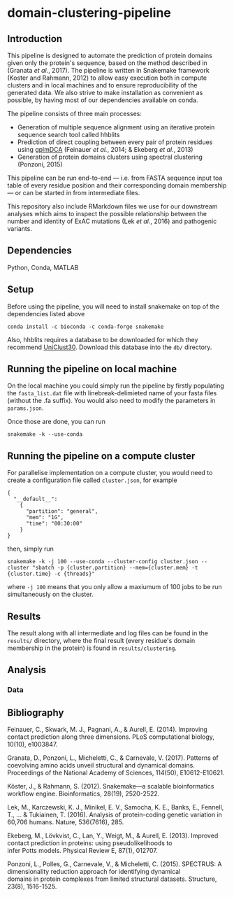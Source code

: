# domain-clustering-pipeline

## Introduction
This pipeline is designed to automate the prediction of protein domains given only the protein's sequence, based on the method described in (Granata _et al._, 2017). The pipeline is written in Snakemake framework (Koster and Rahmann, 2012) to allow easy execution both in compute clusters and in local machines and to ensure reproducibility of the generated data. We also strive to make installation as convenient as possible, by having most of our dependencies available on conda. 

The pipeline consists of three main processes: 
- Generation of multiple sequence alignment using an iterative protein sequence search tool called hhblits   
- Prediction of direct coupling between every pair of protein residues using [gplmDCA](https://github.com/mskwark/gplmDCA) (Feinauer _et al._, 2014; & Ekeberg _et al._, 2013)
- Generation of protein domains clusters using spectral clustering (Ponzoni, 2015)

This pipeline can be run end-to-end — i.e. from FASTA sequence input toa table of every residue position and their corresponding domain membership — or can be started in from intermediate files. 

This repository also include RMarkdown files we use for our downstream analyses which aims to inspect the possible relationship between the number and identity of ExAC mutations (Lek _et al._, 2016) and pathogenic variants.  

## Dependencies
Python, Conda, MATLAB

## Setup
Before using the pipeline, you will need to install snakemake on top of the dependencies listed above
```
conda install -c bioconda -c conda-forge snakemake
```

Also, hhblits requires a database to be downloaded for which they recommend [UniClust30](https://uniclust.mmseqs.com/). Download this database into the `db/` directory.    

## Running the pipeline on local machine
On the local machine you could simply run the pipeline by firstly populating the `fasta_list.dat` file with linebreak-delimieted name of your fasta files (without the .fa suffix). You would also need to modify the parameters in `params.json`.

Once those are done, you can run 
```
snakemake -k --use-conda 
```

## Running the pipeline on a compute cluster
For parallelise implementation on a compute cluster, you would need to create a configuration file called `cluster.json`, for example
```
{
  "__default__":
    {
      "partition": "general",
      "mem": "1G",
      "time": "00:30:00"
    }
}          
```
then, simply run
```
snakemake -k -j 100 --use-conda --cluster-config cluster.json --cluster "sbatch -p {cluster.partition} --mem={cluster.mem} -t {cluster.time} -c {threads}"
```
where `-j 100` means that you only allow a maxiumum of 100 jobs to be run simultaneously on the cluster. 

## Results 
The result along with all intermediate and log files can be found in the `results/` directory, where the final result (every residue's domain membership in the protein) is found in `results/clustering`. 

## Analysis 
### Data


## Bibliography 
  Feinauer, C., Skwark, M. J., Pagnani, A., & Aurell, E. (2014). Improving contact prediction along three dimensions. PLoS computational
  biology, 10(10), e1003847.
  
  Granata, D., Ponzoni, L., Micheletti, C., & Carnevale, V. (2017). Patterns of coevolving amino acids unveil structural and dynamical 
  domains. Proceedings of the National Academy of Sciences, 114(50), E10612-E10621.
  
  Köster, J., & Rahmann, S. (2012). Snakemake—a scalable bioinformatics workflow engine. Bioinformatics, 28(19), 2520-2522.
  
  Lek, M., Karczewski, K. J., Minikel, E. V., Samocha, K. E., Banks, E., Fennell, T., ... & Tukiainen, T. (2016). Analysis of protein-coding 
  genetic variation in 60,706 humans. Nature, 536(7616), 285.
  
  Ekeberg, M., Lövkvist, C., Lan, Y., Weigt, M., & Aurell, E. (2013). Improved contact prediction in proteins: using pseudolikelihoods to   
  infer Potts models. Physical Review E, 87(1), 012707.
  
  Ponzoni, L., Polles, G., Carnevale, V., & Micheletti, C. (2015). SPECTRUS: A dimensionality reduction approach for identifying dynamical   
  domains in protein complexes from limited structural datasets. Structure, 23(8), 1516-1525.
  
